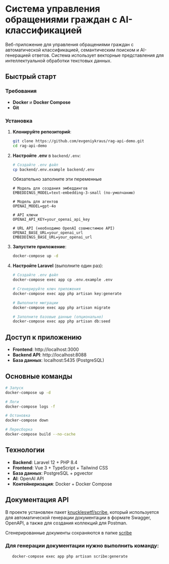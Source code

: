 # Система управления обращениями граждан с AI-классификацией

Веб-приложение для управления обращениями граждан с автоматической классификацией, семантическим поиском и AI-генерацией ответов. Система использует векторные представления для интеллектуальной обработки текстовых данных.

## Быстрый старт

### Требования
- **Docker** и **Docker Compose**
- **Git**

### Установка
1. **Клонируйте репозиторий**:
   ```bash
   git clone https://github.com/evgeniykraus/rag-api-demo.git
   cd rag-api-demo
   ```

2. **Настройте .env** в `backend/.env`:
    ```bash
   # Создайте .env файл
   cp backend/.env.example backend/.env
   ```
   Обязательно заполните эти переменные
   ```env
   # Модель для создания эмбеддингов
   EMBEDDINGS_MODEL=text-embedding-3-small (по-умолчанию)
   
   # Модель для агентов
   OPENAI_MODEL=gpt-4o
   
   # API ключи
   OPENAI_API_KEY=your_openai_api_key
   
   # URL API (необходимо OpenAI совместимое API)
   OPENAI_BASE_URL=your_openai_url
   EMBEDDINGS_BASE_URL=your_openai_url
   ```

3. **Запустите приложение**:
   ```bash
   docker-compose up -d
   ```

4. **Настройте Laravel** (выполните один раз):
   ```bash
   # Создайте .env файл
   docker-compose exec app cp .env.example .env
   
   # Сгенерируйте ключ приложения
   docker-compose exec app php artisan key:generate
   
   # Выполните миграции
   docker-compose exec app php artisan migrate
   
   # Заполните базовые данные (опционально)
   docker-compose exec app php artisan db:seed
   ```

## Доступ к приложению

- **Frontend**: http://localhost:3000
- **Backend API**: http://localhost:8088
- **База данных**: localhost:5435 (PostgreSQL)

## Основные команды

```bash
# Запуск
docker-compose up -d

# Логи
docker-compose logs -f

# Остановка
docker-compose down

# Пересборка
docker-compose build --no-cache
```

## Технологии

- **Backend**: Laravel 12 + PHP 8.4
- **Frontend**: Vue 3 + TypeScript + Tailwind CSS
- **База данных**: PostgreSQL + pgvector
- **AI**: OpenAI API
- **Контейнеризация**: Docker + Docker Compose

## Документация API
В проекте установлен пакет [knuckleswtf/scribe](https://scribe.knuckles.wtf/laravel/), который используется для
автоматической генерации документации в формате Swagger, OpenAPI, а также для создания коллекций для Postman.

Сгенерированные документы сохраняются в папке [scribe](backend/docs/scribe)

### Для генерации документации нужно выполнить команду:
```bash
   docker-compose exec app php artisan scribe:generate
   ```
